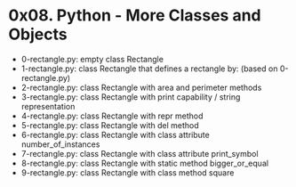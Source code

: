 # 0x08. Python - More Classes and Objects

- 0-rectangle.py: empty class Rectangle
- 1-rectangle.py: class Rectangle that defines a rectangle by: (based on 0-rectangle.py)
- 2-rectangle.py: class Rectangle with area and perimeter methods
- 3-rectangle.py: class Rectangle with print capability / string representation
- 4-rectangle.py: class Rectangle with repr method
- 5-rectangle.py: class Rectangle with del method
- 6-rectangle.py: class Rectangle with class attribute number_of_instances
- 7-rectangle.py: class Rectangle with class attribute print_symbol
- 8-rectangle.py: class Rectangle with static method bigger_or_equal
- 9-rectangle.py: class Rectangle with class method square
